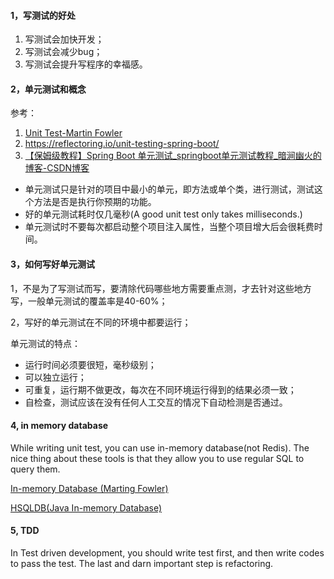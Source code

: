 #### 1，写测试的好处

1. 写测试会加快开发；
2. 写测试会减少bug；
3. 写测试会提升写程序的幸福感。

#### 2，单元测试和概念

参考：

1.  [Unit Test-Martin Fowler](https://martinfowler.com/bliki/UnitTest.html)  
2. https://reflectoring.io/unit-testing-spring-boot/
3.  [【保姆级教程】Spring Boot 单元测试_springboot单元测试教程_暗涧幽火的博客-CSDN博客](https://blog.csdn.net/wangxi06/article/details/114630426)  

- 单元测试只是针对的项目中最小的单元，即方法或单个类，进行测试，测试这个方法是否是执行你预期的功能。
- 好的单元测试耗时仅几毫秒(A good unit test only takes milliseconds.)
- 单元测试时不要每次都启动整个项目注入属性，当整个项目增大后会很耗费时间。

#### 3，如何写好单元测试

1，不是为了写测试而写，要清除代码哪些地方需要重点测，才去针对这些地方写，一般单元测试的覆盖率是40-60%；

2，写好的单元测试在不同的环境中都要运行；

单元测试的特点：

- 运行时间必须要很短，毫秒级别；
- 可以独立运行；
- 可重复，运行期不做更改，每次在不同环境运行得到的结果必须一致；
- 自检查，测试应该在没有任何人工交互的情况下自动检测是否通过。

#### 4, in memory database

While writing unit test, you can use in-memory database(not Redis). The nice thing about these tools is that they allow you to use regular SQL to query them.

<a href="https://martinfowler.com/bliki/InMemoryTestDatabase.html">In-memory Database (Marting Fowler)</a>

<a href="http://hsqldb.org/">HSQLDB(Java In-memory Database)</a>

#### 5, TDD

In Test driven development, you should write test first, and then write codes to pass the test. The last and darn important step is refactoring.

